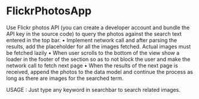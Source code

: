 # FlickrPhotosApp
Use Flickr photos API (you can create a developer account and bundle the API key in the source code) to query the photos against the search text entered in the top bar. • Implement network call and after parsing the results, add the placeholder for all the images fetched. Actual images must be fetched lazily • When user scrolls to the bottom of the view show a loader in the footer of the section so as to not block the user and make the network call to fetch next page • When the results of the next page is received, append the photos to the data model and continue the process as long as there are images for the searched term.

USAGE :
Just type any keyword in searchbar to search related images.
